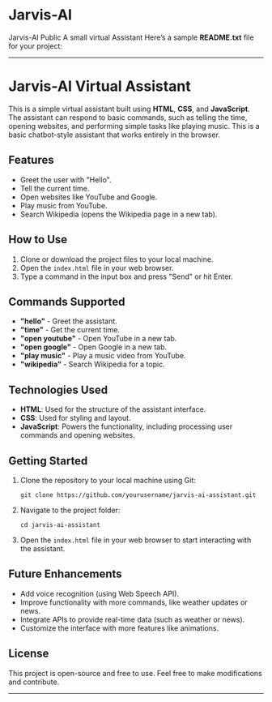 # Jarvis-AI
Jarvis-AI Public A small virtual Assistant 
Here’s a sample **README.txt** file for your project:

---

# **Jarvis-AI Virtual Assistant**

This is a simple virtual assistant built using **HTML**, **CSS**, and **JavaScript**. The assistant can respond to basic commands, such as telling the time, opening websites, and performing simple tasks like playing music. This is a basic chatbot-style assistant that works entirely in the browser.

## **Features**

- Greet the user with "Hello".
- Tell the current time.
- Open websites like YouTube and Google.
- Play music from YouTube.
- Search Wikipedia (opens the Wikipedia page in a new tab).

## **How to Use**

1. Clone or download the project files to your local machine.
2. Open the `index.html` file in your web browser.
3. Type a command in the input box and press "Send" or hit Enter.

## **Commands Supported**

- **"hello"** - Greet the assistant.
- **"time"** - Get the current time.
- **"open youtube"** - Open YouTube in a new tab.
- **"open google"** - Open Google in a new tab.
- **"play music"** - Play a music video from YouTube.
- **"wikipedia"** - Search Wikipedia for a topic.

## **Technologies Used**

- **HTML**: Used for the structure of the assistant interface.
- **CSS**: Used for styling and layout.
- **JavaScript**: Powers the functionality, including processing user commands and opening websites.

## **Getting Started**

1. Clone the repository to your local machine using Git:
   ```
   git clone https://github.com/yourusername/jarvis-ai-assistant.git
   ```

2. Navigate to the project folder:
   ```
   cd jarvis-ai-assistant
   ```

3. Open the `index.html` file in your web browser to start interacting with the assistant.

## **Future Enhancements**

- Add voice recognition (using Web Speech API).
- Improve functionality with more commands, like weather updates or news.
- Integrate APIs to provide real-time data (such as weather or news).
- Customize the interface with more features like animations.

## **License**

This project is open-source and free to use. Feel free to make modifications and contribute.

---

